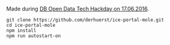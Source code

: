 Made during [DB Open Data Tech Hackday on 17.06.2016](https://www.eventbrite.de/e/db-open-data-tech-hackday-tickets-25408431302).

```shell
git clone https://github.com/derhuerst/ice-portal-mole.git
cd ice-portal-mole
npm install
npm run autostart-on
```
